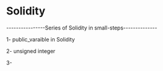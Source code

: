 # Solidity
----------------Series of Solidity in small-steps--------------

1- public_varaible in Solidity


2-  unsigned integer 

3-


